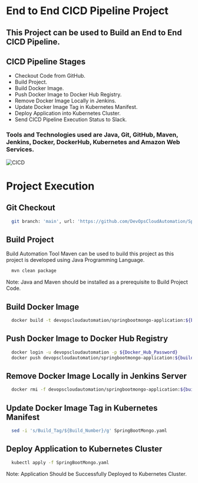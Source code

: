 
# End to End CICD Pipeline Project

## This Project can be used to Build an End to End CICD Pipeline.

## CICD Pipeline Stages

- Checkout Code from GitHub.
- Build Project.
- Build Docker Image.
- Push Docker Image to Docker Hub Registry.
- Remove Docker Image Locally in Jenkins.
- Update Docker Image Tag in Kubernetes Manifest.
- Deploy Application into Kubernetes Cluster.
- Send CICD Pipeline Execution Status to Slack.

### Tools and Technologies used are Java, Git, GitHub, Maven, Jenkins, Docker, DockerHub, Kubernetes and Amazon Web Services.

![CICD](https://github.com/DevOpsCloudAutomation/Java_Docker/assets/123757746/085ef572-bd9d-4d05-b710-4fc2a0646d39)

# Project Execution
## Git Checkout
```bash
  git branch: 'main', url: 'https://github.com/DevOpsCloudAutomation/SpringbootMongoApplication_DockerHub.git'
```

## Build Project

Build Automation Tool Maven can be used to build this project as this project is developed using Java Programming Language.

```bash
  mvn clean package
```
Note:
Java and Maven should be installed as a prerequisite to Build Project Code.

## Build Docker Image
```bash
  docker build -t devopscloudautomation/springbootmongo-application:${buildNumber} .
```

## Push Docker Image to Docker Hub Registry
```bash
  docker login -u devopscloudautomation -p ${Docker_Hub_Password}
  docker push devopscloudautomation/springbootmongo-application:${buildNumber}
```

## Remove Docker Image Locally in Jenkins Server
```bash
  docker rmi -f devopscloudautomation/springbootmongo-application:${buildNumber}
```

## Update Docker Image Tag in Kubernetes Manifest
```bash
  sed -i 's/Build_Tag/${Build_Number}/g' SpringBootMongo.yaml
```

## Deploy Application to Kubernetes Cluster
```bash
  kubectl apply -f SpringBootMongo.yaml
```
Note:
Application Should be Successfully Deployed to Kubernetes Cluster.